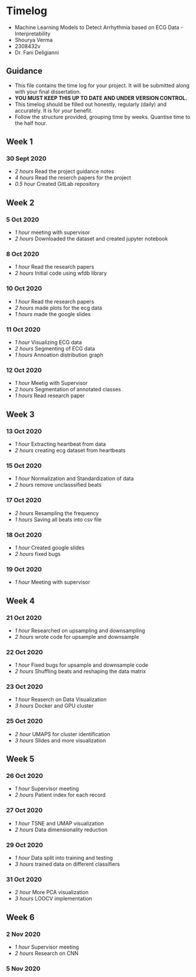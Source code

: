 # Timelog

* Machine Learning Models to Detect Arrhythmia based on ECG Data - Interpretability
* Shourya Verma
* 2308432v
* Dr. Fani Deligianni

## Guidance

* This file contains the time log for your project. It will be submitted along with your final dissertation.
* **YOU MUST KEEP THIS UP TO DATE AND UNDER VERSION CONTROL.**
* This timelog should be filled out honestly, regularly (daily) and accurately. It is for *your* benefit.
* Follow the structure provided, grouping time by weeks.  Quantise time to the half hour.

## Week 1

### 30 Sept 2020

* *2 hours* Read the project guidance notes
* *4 hours* Read the reserch papers for the project
* *0.5 hour* Created GitLab repository

## Week 2

### 5 Oct 2020

* *1 hour* meeting with supervisor
* *2 hours* Downloaded the dataset and created jupyter notebook

### 8 Oct 2020

* *1 hour* Read the research papers
* *2 hours* Initial code using wfdb library

### 10 Oct 2020

* *1 hour* Read the research papers
* *2 hours* made plots for the ecg data
* *1 hours* made the google slides

### 11 Oct 2020

* *1 hour* Visualizing ECG data 
* *2 hours* Segmenting  of ECG data
* *1 hours* Annoation distribution graph

### 12 Oct 2020

* *1 hour* Meetig with Supervisor
* *2 hours* Segmentation of annotated classes
* *1 hours* Read research paper

## Week 3

### 13 Oct 2020

* *1 hour* Extracting heartbeat from data
* *2 hours* creating ecg dataset from heartbeats


### 15 Oct 2020

* *1 hour* Normalization and Standardization of data
* *2 hours* remove unclasssified beats


### 17 Oct 2020

* *2 hours* Resampling the frequency
* *1 hours* Saving all beats into csv file

### 18 Oct 2020

* *1 hour* Created google slides
* *2 hours* fixed bugs

### 19 Oct 2020

* *1 hour* Meeting with supervisor

## Week 4

### 21 Oct 2020

* *1 hour* Researched on upsampling and downsampling
* *2 hours* wrote code for upsample and downsample

### 22 Oct 2020

* *1 hour* Fixed bugs for upsample and downsample code
* *2 hours* Shuffling beats and reshaping the data matrix

### 23 Oct 2020

* *1 hour* Reaserch on Data Visualization
* *3 hours* Docker and GPU cluster

### 25 Oct 2020

* *2 hour* UMAPS for cluster identification
* *3 hours* Slides and more visualization 

## Week 5

### 26 Oct 2020

* *1 hour* Supervisor meeting
* *2 hours* Patient index for each record

### 27 Oct 2020

* *1 hour* TSNE and UMAP visualization
* *2 hours* Data dimensionality reduction

### 29 Oct 2020

* *1 hour* Data split into training and testing
* *3 hours* trained data on different classifiers

### 31 Oct 2020

* *2 hour* More PCA visualization 
* *3 hours* LOOCV implementation

## Week 6

### 2 Nov 2020

* *1 hour* Supervisor meeting
* *2 hours* Research on CNN

### 5 Nov 2020



